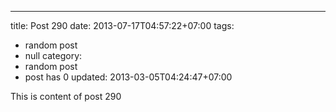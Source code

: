 ---
title: Post 290
date: 2013-07-17T04:57:22+07:00
tags:
  - random post
  - null
category:
  - random post
  - post has 0
updated: 2013-03-05T04:24:47+07:00

This is content of post 290